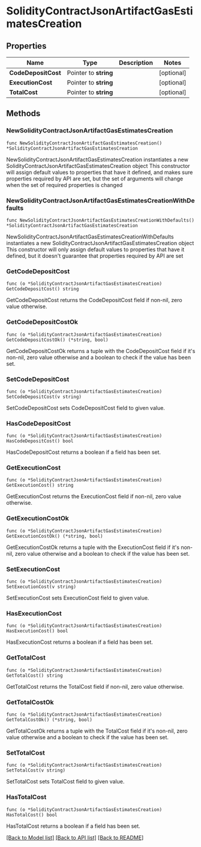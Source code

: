 # SolidityContractJsonArtifactGasEstimatesCreation

## Properties

Name | Type | Description | Notes
------------ | ------------- | ------------- | -------------
**CodeDepositCost** | Pointer to **string** |  | [optional] 
**ExecutionCost** | Pointer to **string** |  | [optional] 
**TotalCost** | Pointer to **string** |  | [optional] 

## Methods

### NewSolidityContractJsonArtifactGasEstimatesCreation

`func NewSolidityContractJsonArtifactGasEstimatesCreation() *SolidityContractJsonArtifactGasEstimatesCreation`

NewSolidityContractJsonArtifactGasEstimatesCreation instantiates a new SolidityContractJsonArtifactGasEstimatesCreation object
This constructor will assign default values to properties that have it defined,
and makes sure properties required by API are set, but the set of arguments
will change when the set of required properties is changed

### NewSolidityContractJsonArtifactGasEstimatesCreationWithDefaults

`func NewSolidityContractJsonArtifactGasEstimatesCreationWithDefaults() *SolidityContractJsonArtifactGasEstimatesCreation`

NewSolidityContractJsonArtifactGasEstimatesCreationWithDefaults instantiates a new SolidityContractJsonArtifactGasEstimatesCreation object
This constructor will only assign default values to properties that have it defined,
but it doesn't guarantee that properties required by API are set

### GetCodeDepositCost

`func (o *SolidityContractJsonArtifactGasEstimatesCreation) GetCodeDepositCost() string`

GetCodeDepositCost returns the CodeDepositCost field if non-nil, zero value otherwise.

### GetCodeDepositCostOk

`func (o *SolidityContractJsonArtifactGasEstimatesCreation) GetCodeDepositCostOk() (*string, bool)`

GetCodeDepositCostOk returns a tuple with the CodeDepositCost field if it's non-nil, zero value otherwise
and a boolean to check if the value has been set.

### SetCodeDepositCost

`func (o *SolidityContractJsonArtifactGasEstimatesCreation) SetCodeDepositCost(v string)`

SetCodeDepositCost sets CodeDepositCost field to given value.

### HasCodeDepositCost

`func (o *SolidityContractJsonArtifactGasEstimatesCreation) HasCodeDepositCost() bool`

HasCodeDepositCost returns a boolean if a field has been set.

### GetExecutionCost

`func (o *SolidityContractJsonArtifactGasEstimatesCreation) GetExecutionCost() string`

GetExecutionCost returns the ExecutionCost field if non-nil, zero value otherwise.

### GetExecutionCostOk

`func (o *SolidityContractJsonArtifactGasEstimatesCreation) GetExecutionCostOk() (*string, bool)`

GetExecutionCostOk returns a tuple with the ExecutionCost field if it's non-nil, zero value otherwise
and a boolean to check if the value has been set.

### SetExecutionCost

`func (o *SolidityContractJsonArtifactGasEstimatesCreation) SetExecutionCost(v string)`

SetExecutionCost sets ExecutionCost field to given value.

### HasExecutionCost

`func (o *SolidityContractJsonArtifactGasEstimatesCreation) HasExecutionCost() bool`

HasExecutionCost returns a boolean if a field has been set.

### GetTotalCost

`func (o *SolidityContractJsonArtifactGasEstimatesCreation) GetTotalCost() string`

GetTotalCost returns the TotalCost field if non-nil, zero value otherwise.

### GetTotalCostOk

`func (o *SolidityContractJsonArtifactGasEstimatesCreation) GetTotalCostOk() (*string, bool)`

GetTotalCostOk returns a tuple with the TotalCost field if it's non-nil, zero value otherwise
and a boolean to check if the value has been set.

### SetTotalCost

`func (o *SolidityContractJsonArtifactGasEstimatesCreation) SetTotalCost(v string)`

SetTotalCost sets TotalCost field to given value.

### HasTotalCost

`func (o *SolidityContractJsonArtifactGasEstimatesCreation) HasTotalCost() bool`

HasTotalCost returns a boolean if a field has been set.


[[Back to Model list]](../README.md#documentation-for-models) [[Back to API list]](../README.md#documentation-for-api-endpoints) [[Back to README]](../README.md)



